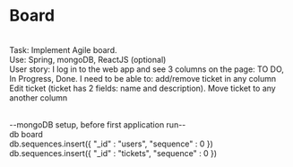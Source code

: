 # Board
<br />Task: Implement Agile board.
<br />Use: Spring, mongoDB, ReactJS (optional)
<br />User story: I log in to the web app and see 3 columns on the page: TO DO, In Progress, Done. I need to be able to: add/remove ticket in any column
<br />Edit ticket (ticket has 2 fields: name and description). Move ticket to any another column


<br />--mongoDB setup, before first application run--
<br />db board
<br />db.sequences.insert({
    "_id" : "users",
    "sequence" : 0
})
<br />db.sequences.insert({
    "_id" : "tickets",
    "sequence" : 0
})
